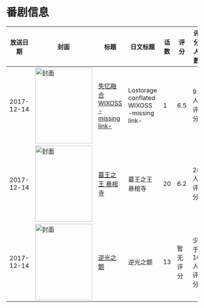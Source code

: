 # 番剧信息

|放送日期|封面|标题|日文标题|话数|评分|评分人数|
|---|---|---|---|---|---|---|
|2017-12-14|<img src="//lain.bgm.tv/pic/cover/c/34/c5/221655_0d8oI.jpg" alt="封面" style="width:150px;height:200px;object-fit:cover;">|[失忆融合WIXOSS -missing link-](https://bangumi.tv/subject/221655)|Lostorage conflated WIXOSS -missing link-|1|6.5|91人评分|
|2017-12-14|<img src="//lain.bgm.tv/pic/cover/c/0c/c6/226250_Dlanm.jpg" alt="封面" style="width:150px;height:200px;object-fit:cover;">|[墓王之王 悬棺寺](https://bangumi.tv/subject/226250)|墓王之王 悬棺寺|20|6.2|28人评分|
|2017-12-14|<img src="//lain.bgm.tv/pic/cover/c/77/91/228513_BwoBi.jpg" alt="封面" style="width:150px;height:200px;object-fit:cover;">|[逆光之颤](https://bangumi.tv/subject/228513)|逆光之颤|13|暂无评分|少于10人评分|
